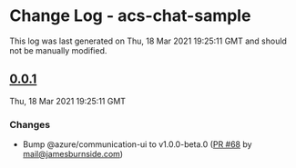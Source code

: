 # Change Log - acs-chat-sample

This log was last generated on Thu, 18 Mar 2021 19:25:11 GMT and should not be manually modified.

<!-- Start content -->

## [0.0.1](https://github.com/azure/communication-ui-sdk/tree/acs-chat-sample_v0.0.1)

Thu, 18 Mar 2021 19:25:11 GMT

### Changes

- Bump @azure/communication-ui to v1.0.0-beta.0 ([PR #68](https://github.com/azure/communication-ui-sdk/pull/68) by mail@jamesburnside.com)
